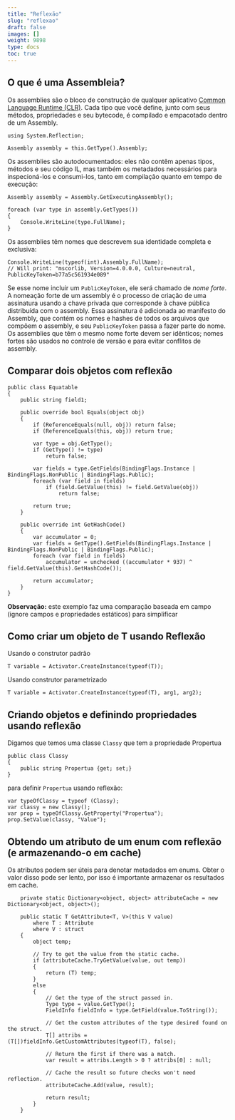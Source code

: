 ```yaml
---
title: "Reflexão"
slug: "reflexao"
draft: false
images: []
weight: 9898
type: docs
toc: true
---
```


## O que é uma Assembleia?
Os assemblies são o bloco de construção de qualquer aplicativo [Common Language Runtime (CLR)][CLR].
Cada tipo que você define, junto com seus métodos, propriedades e seu bytecode, é compilado e empacotado dentro de um Assembly.

    using System.Reflection;

<b></b>
    
    Assembly assembly = this.GetType().Assembly;   
    
Os assemblies são autodocumentados: eles não contêm apenas tipos, métodos e seu código IL, mas também os metadados necessários para inspecioná-los e consumi-los, tanto em compilação quanto em tempo de execução:

    Assembly assembly = Assembly.GetExecutingAssembly();

    foreach (var type in assembly.GetTypes())
    {
        Console.WriteLine(type.FullName);
    }
 
Os assemblies têm nomes que descrevem sua identidade completa e exclusiva:

    Console.WriteLine(typeof(int).Assembly.FullName);
    // Will print: "mscorlib, Version=4.0.0.0, Culture=neutral, PublicKeyToken=b77a5c561934e089"

Se esse nome incluir um `PublicKeyToken`, ele será chamado de *nome forte*. A nomeação forte de um assembly é o processo de criação de uma assinatura usando a chave privada que corresponde à chave pública distribuída com o assembly. Essa assinatura é adicionada ao manifesto do Assembly, que contém os nomes e hashes de todos os arquivos que compõem o assembly, e seu `PublicKeyToken` passa a fazer parte do nome. Os assemblies que têm o mesmo nome forte devem ser idênticos; nomes fortes são usados ​​no controle de versão e para evitar conflitos de assembly.

[CLR]: https://en.wikipedia.org/wiki/Common_Language_Runtime

## Comparar dois objetos com reflexão
    public class Equatable
    {
        public string field1;

        public override bool Equals(object obj)
        {
            if (ReferenceEquals(null, obj)) return false;
            if (ReferenceEquals(this, obj)) return true;

            var type = obj.GetType();
            if (GetType() != type)
                return false;

            var fields = type.GetFields(BindingFlags.Instance | BindingFlags.NonPublic | BindingFlags.Public);
            foreach (var field in fields)
                if (field.GetValue(this) != field.GetValue(obj))
                    return false;

            return true;
        }

        public override int GetHashCode()
        {
            var accumulator = 0;
            var fields = GetType().GetFields(BindingFlags.Instance | BindingFlags.NonPublic | BindingFlags.Public);
            foreach (var field in fields)
                accumulator = unchecked ((accumulator * 937) ^ field.GetValue(this).GetHashCode());

            return accumulator;
        }
    }

**Observação:** este exemplo faz uma comparação baseada em campo (ignore campos e propriedades estáticos) para simplificar


## Como criar um objeto de T usando Reflexão
Usando o construtor padrão

    T variable = Activator.CreateInstance(typeof(T));


Usando construtor parametrizado

    T variable = Activator.CreateInstance(typeof(T), arg1, arg2);

## Criando objetos e definindo propriedades usando reflexão
Digamos que temos uma classe `Classy` que tem a propriedade Propertua

    public class Classy
    {
        public string Propertua {get; set;}
    }

para definir `Propertua` usando reflexão:

    var typeOfClassy = typeof (Classy);
    var classy = new Classy();
    var prop = typeOfClassy.GetProperty("Propertua");
    prop.SetValue(classy, "Value");

## Obtendo um atributo de um enum com reflexão (e armazenando-o em cache)
Os atributos podem ser úteis para denotar metadados em enums. Obter o valor disso pode ser lento, por isso é importante armazenar os resultados em cache.

        private static Dictionary<object, object> attributeCache = new Dictionary<object, object>();

        public static T GetAttribute<T, V>(this V value)
            where T : Attribute
            where V : struct
        {
            object temp;

            // Try to get the value from the static cache.
            if (attributeCache.TryGetValue(value, out temp))
            {
                return (T) temp;
            }
            else
            {
                // Get the type of the struct passed in.
                Type type = value.GetType();   
                FieldInfo fieldInfo = type.GetField(value.ToString());

                // Get the custom attributes of the type desired found on the struct.
                T[] attribs = (T[])fieldInfo.GetCustomAttributes(typeof(T), false);

                // Return the first if there was a match.
                var result = attribs.Length > 0 ? attribs[0] : null;

                // Cache the result so future checks won't need reflection.
                attributeCache.Add(value, result);

                return result;
            }
        }

